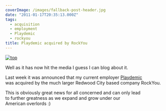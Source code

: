 ```yaml
---
coverImage: /images/fallback-post-header.jpg
date: "2011-01-17T20:35:13.000Z"
tags:
  - acquisition
  - employment
  - Playdemic
  - rockyou
title: Playdemic acquired by RockYou
---
```


[![](/wp-content/uploads/2011/01/top.jpg "top")](/wp-content/uploads/2011/01/top.jpg)

Well as it has now hit the media I guess I can blog about it.

<!-- more -->

Last week it was announced that my current employer [Playdemic](https://www.playdemic.com/) was acquired by the much larger Redwood City based company RockYou.

This is obviously great news for all concerned and can only lead to further greatness as we expand and grow under our American overlords :)
